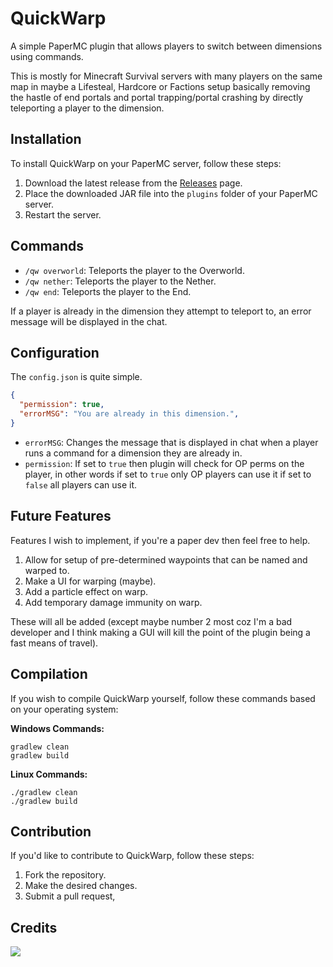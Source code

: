 
# QuickWarp

A simple PaperMC plugin that allows players to switch between dimensions using commands.

This is mostly for Minecraft Survival servers with many players on the same map in maybe a Lifesteal, Hardcore or Factions setup basically removing the hastle of end portals and portal trapping/portal crashing by directly teleporting a player to the dimension.

## Installation
To install QuickWarp on your PaperMC server, follow these steps:

1. Download the latest release from the [Releases](https://github.com/YourUsername/QuickWarp/releases) page.
2. Place the downloaded JAR file into the `plugins` folder of your PaperMC server.
3. Restart the server.

## Commands


- `/qw overworld`: Teleports the player to the Overworld.
- `/qw nether`: Teleports the player to the Nether.
- `/qw end`: Teleports the player to the End.

If a player is already in the dimension they attempt to teleport to, an error message will be displayed in the chat.

## Configuration
The `config.json` is quite simple.
```json
{
  "permission": true,
  "errorMSG": "You are already in this dimension.",
}
```
- `errorMSG`: Changes the message that is displayed in chat when a player runs a command for a dimension they are already in.
- `permission`: If set to `true` then plugin will check for OP perms on the player, in other words if set to `true` only OP players can use it if set to `false` all players can use it.

## Future Features
Features I wish to implement, if you're a paper dev then feel free to help.

1. Allow for setup of pre-determined waypoints that can be named and warped to.
2. Make a UI for warping (maybe).
3. Add a particle effect on warp.
4. Add temporary damage immunity on warp.

These will all be added (except maybe number 2 most coz I'm a bad developer and I think making a GUI will kill the point of the plugin being a fast means of travel).
## Compilation
If you wish to compile QuickWarp yourself, follow these commands based on your operating system:

**Windows Commands:**
```batch
gradlew clean
gradlew build
```

**Linux Commands:**
```shell
./gradlew clean
./gradlew build
```

## Contribution
If you'd like to contribute to QuickWarp, follow these steps:

1. Fork the repository.
2. Make the desired changes.
3. Submit a pull request,

## Credits
<a href="https://github.com/PrimeTDMomega/QuickWarp/graphs/contributors">
  <img src="https://contrib.rocks/image?repo=PrimeTDMomega/QuickWarp" />
</a>
